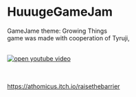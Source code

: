 # HuuugeGameJam
GameJame theme: Growing Things<br>
game was made with cooperation of Tyruji,<br><br>

[![open youtube video](https://github.com/user-attachments/assets/36085179-f125-4da0-a936-47b2774c1470)](https://youtu.be/Fm59C302S6E?t=19)

 
<br><br>
https://athomicus.itch.io/raisethebarrier
<br><br>
 
